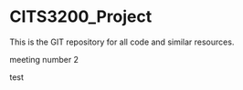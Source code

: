 # CITS3200_Project
This is the GIT repository for all code and similar resources.

meeting number 2

test